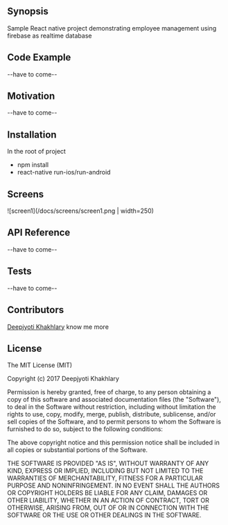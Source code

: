 ## Synopsis

Sample React native project demonstrating employee management using firebase as realtime database


## Code Example
--have to come--

## Motivation
--have to come--


## Installation
In the root of project
- npm install
- react-native run-ios/run-android

## Screens
![screen1](/docs/screens/screen1.png | width=250)

## API Reference
--have to come--

## Tests
--have to come--

## Contributors

[Deepjyoti Khakhlary](https://www.linkedin.com/in/deepjyotikhakhlary/) know me more

## License

The MIT License (MIT)

Copyright (c) 2017 Deepjyoti Khakhlary

Permission is hereby granted, free of charge, to any person obtaining a copy of
this software and associated documentation files (the "Software"), to deal in
the Software without restriction, including without limitation the rights to
use, copy, modify, merge, publish, distribute, sublicense, and/or sell copies of
the Software, and to permit persons to whom the Software is furnished to do so,
subject to the following conditions:

The above copyright notice and this permission notice shall be included in all
copies or substantial portions of the Software.

THE SOFTWARE IS PROVIDED "AS IS", WITHOUT WARRANTY OF ANY KIND, EXPRESS OR
IMPLIED, INCLUDING BUT NOT LIMITED TO THE WARRANTIES OF MERCHANTABILITY, FITNESS
FOR A PARTICULAR PURPOSE AND NONINFRINGEMENT. IN NO EVENT SHALL THE AUTHORS OR
COPYRIGHT HOLDERS BE LIABLE FOR ANY CLAIM, DAMAGES OR OTHER LIABILITY, WHETHER
IN AN ACTION OF CONTRACT, TORT OR OTHERWISE, ARISING FROM, OUT OF OR IN
CONNECTION WITH THE SOFTWARE OR THE USE OR OTHER DEALINGS IN THE SOFTWARE.

